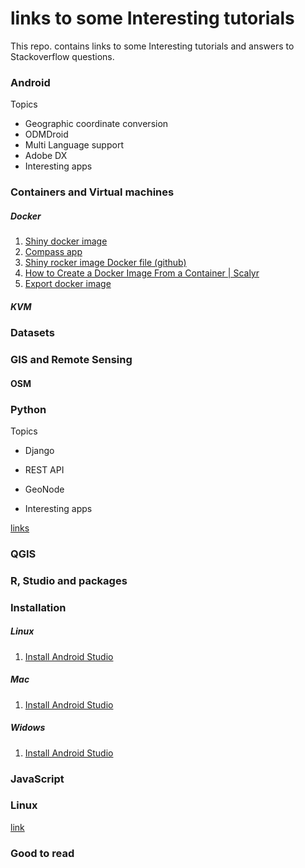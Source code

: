 # links to some Interesting tutorials
This repo. contains links to some Interesting tutorials and answers to Stackoverflow questions.

### Android
Topics
- Geographic coordinate conversion
- ODMDroid
- Multi Language support
- Adobe DX
- Interesting apps


### Containers and Virtual machines

##### Docker
1. [Shiny docker image](https://dev.to/bettyes/my-first-shiny-docker-image-1jp7)
2. [Compass app](https://www.youtube.com/watch?v=RcqXFxqIAW4)
3. [Shiny rocker image Docker file (github) ](https://github.com/rocker-org/shiny)
4. [How to Create a Docker Image From a Container | Scalyr](https://www.scalyr.com/blog/create-docker-image/)
5. [Export docker image]( https://stackoverflow.com/questions/24482822/how-to-share-my-docker-image-without-using-the-docker-hub)

##### KVM


### Datasets


### GIS and Remote Sensing

#### OSM

### Python

Topics

- Django  
- REST API

- GeoNode

- Interesting apps

[links](https://github.com/mnahmad/links_2_tutorials/blob/master/python.md)


### QGIS


### R, Studio and packages


### Installation

##### Linux
1. [Install Android Studio](https://developer.android.com/studio/install)

##### Mac
1. [Install Android Studio](https://developer.android.com/studio/install)


#####  Widows
1. [Install Android Studio](https://developer.android.com/studio/install)


### JavaScript



### Linux

[link](https://github.com/mnahmad/links_2_tutorials/blob/master/django.md)


### Good to read
